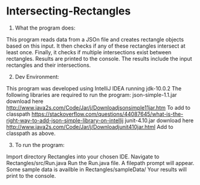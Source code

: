 # Intersecting-Rectangles

1. What the program does:

This program reads data from a JSOn file and creates rectangle objects based on this input. 
It then checks if any of these rectangles intersect at least once.
Finally, it checks if multiple intersections exist between rectangles.
Results are printed to the console. The results include the input rectangles and their intersections.


2. Dev Environment:

This program was developed using IntelliJ IDEA running jdk-10.0.2
The following libraries are required to run the program:
json-simple-1.1.jar download here http://www.java2s.com/Code/Jar/j/Downloadjsonsimple11jar.htm
To add to classpath https://stackoverflow.com/questions/44087645/what-is-the-right-way-to-add-json-simple-library-on-intellij
junit-4.10.jar download here http://www.java2s.com/Code/Jar/j/Downloadjunit410jar.html
Add to classpath as above.
              
              
3. To run the program:

Import directory Rectangles into your chosen IDE. Navigate to Rectangles/src/Run.java
Run the Run.java file. A filepath prompt will appear. Some sample data is availble in Rectangles/sampleData/
Your results will print to the console.
